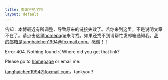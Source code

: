 ```yaml
---
title: 页面不见了哦
layout: default
---
```


告知：本博最近有所调整，导致原来的链接失效了。若你来到这里，不是说明文章不在了。请点击这里[homepage](/)来寻找。如果还找不到请帮忙发邮箱通知我。我的邮箱是tanghaichen1994@foxmail.com。感谢！！


Error 404. Nothing found :( Where did you get that link?

Please go to [homepage](/) or email me:

   tanghaichen1994@foxmail.com。tankyou!!

